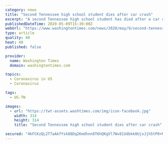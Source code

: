 ```yaml
---
category: news
title: "Second Tennessee high school student dies after car crash"
excerpt: "A second Tennessee high school student has died after a car crash earlier this week, Nashville police said. McGavock High School student Aidan Sullivan, 17, died Friday afternoon at Vanderbilt Medical Center after the crash Wednesday."
publishedDateTime: 2020-05-09T15:30:00Z
webUrl: "https://www.washingtontimes.com/news/2020/may/9/second-tennessee-high-school-student-dies-after-ca/"
type: article
quality: 40
heat: 40
published: false

provider:
  name: Washington Times
  domain: washingtontimes.com

topics:
  - Coronavirus in US
  - Coronavirus

tags:
  - US-TN

images:
  - url: "https://twt-assets.washtimes.com/img/icon-facebook.jpg"
    width: 314
    height: 314
    title: "Second Tennessee high school student dies after car crash"

secured: "4kFCKzQL2T7aAkfYsk88Dq2Kmdhnn8T6hQKgVl7Wv81Udbkk0UjxJjh5tP0+MbiSvhKTB0BrdyA3N+pEMw62MfRd3jw1EFAYPxE1QpQgXJwxkMzimqwnC8bV0xUsBaTiOSCoqYjEiPY4411rtSt8+ZO+xt4cjGu18Y5IBq0+YSbKqd8U/8HdwY3uI//gF8eF5Dcw7GYyuBmAGz1BUgxzM3YodsZHvnpbA/f4gpq704+Vt+GUOj39A1zlmtF9dBN0Ld0YW34ofwdlSFtW1JdoaqWqK46GaAba8j62GakttRh3BpSpyqEcC0jfxsfVh2Mr;/OT+FUP9eLRRk5TK4q1D3w=="
---
```



